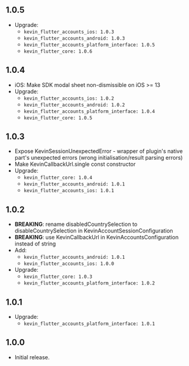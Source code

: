 ## 1.0.5

* Upgrade:
  - `kevin_flutter_accounts_ios: 1.0.3`
  - `kevin_flutter_accounts_android: 1.0.3`
  - `kevin_flutter_accounts_platform_interface: 1.0.5`
  - `kevin_flutter_core: 1.0.6`

## 1.0.4

* iOS: Make SDK modal sheet non-dismissible on iOS >= 13
* Upgrade:
    - `kevin_flutter_accounts_ios: 1.0.2`
    - `kevin_flutter_accounts_android: 1.0.2`
    - `kevin_flutter_accounts_platform_interface: 1.0.4`
    - `kevin_flutter_core: 1.0.5`

## 1.0.3

* Expose KevinSessionUnexpectedError - wrapper of plugin's native part's unexpected errors (wrong
  initialisation/result parsing errors)
* Make KevinCallbackUrl.single const constructor
* Upgrade:
    - `kevin_flutter_core: 1.0.4`
    - `kevin_flutter_accounts_android: 1.0.1`
    - `kevin_flutter_accounts_ios: 1.0.1`

## 1.0.2

* **BREAKING**: rename disabledCountrySelection to disableCountrySelection in
  KevinAccountSessionConfiguration
* **BREAKING**: use KevinCallbackUrl in KevinAccountsConfiguration instead of string
* Add:
    - `kevin_flutter_accounts_android: 1.0.1`
    - `kevin_flutter_accounts_ios: 1.0.0`
* Upgrade:
    - `kevin_flutter_core: 1.0.3`
    - `kevin_flutter_accounts_platform_interface: 1.0.2`

## 1.0.1

* Upgrade:
    - `kevin_flutter_accounts_platform_interface: 1.0.1`

## 1.0.0

* Initial release.